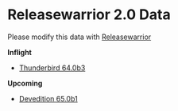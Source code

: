 

Releasewarrior 2.0 Data
=======================

Please modify this data with [Releasewarrior](https://github.com/mozilla-releng/releasewarrior-2.0)

**Inflight**

* [Thunderbird 64.0b3](/inflight/thunderbird/thunderbird-beta-64.0b3.md)

**Upcoming**

* [Devedition 65.0b1](/upcoming/devedition/devedition-devedition-65.0b1.md)

